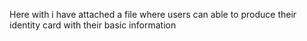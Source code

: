 Here with i have attached a file where users can able to produce their identity card with their basic information
